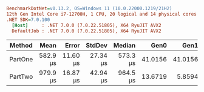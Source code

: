 ``` ini

BenchmarkDotNet=v0.13.2, OS=Windows 11 (10.0.22000.1219/21H2)
12th Gen Intel Core i7-12700H, 1 CPU, 20 logical and 14 physical cores
.NET SDK=7.0.100
  [Host]     : .NET 7.0.0 (7.0.22.51805), X64 RyuJIT AVX2
  DefaultJob : .NET 7.0.0 (7.0.22.51805), X64 RyuJIT AVX2


```
|  Method |     Mean |    Error |   StdDev |   Median |    Gen0 |    Gen1 |    Gen2 | Allocated |
|-------- |---------:|---------:|---------:|---------:|--------:|--------:|--------:|----------:|
| PartOne | 582.9 μs | 11.60 μs | 27.34 μs | 573.3 μs | 41.0156 | 41.0156 | 41.0156 | 346.37 KB |
| PartTwo | 979.9 μs | 16.87 μs | 42.94 μs | 964.5 μs | 13.6719 |  5.8594 |       - | 181.87 KB |
